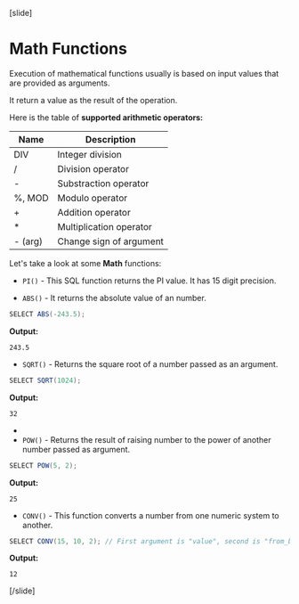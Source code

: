 [slide]

# Math Functions

Execution of mathematical functions usually is based on input values that are provided as arguments.

It return a value as the result of the operation.


Here is the table of **supported arithmetic operators:**

| Name | Description |
| --- | --- |
| DIV | Integer division |
| / | Division operator |
| - | Substraction operator |
| %, MOD | Modulo operator |
| + | Addition operator |
| * | Multiplication operator | 
| - (arg) | Change sign of argument |

Let's take a look at some **Math** functions:

- `PI()` - This SQL function returns the PI value. It has 15 digit precision.

- `ABS()` - It returns the absolute value of an number.

``` java
SELECT ABS(-243.5);
```

**Output:**
```
243.5
```

- `SQRT()` - Returns the square root of a number passed as an argument.

``` java
SELECT SQRT(1024);
```

**Output:**

```
32
```
-
- `POW()` - Returns the result of raising number to the power of another number passed as argument.

``` java
SELECT POW(5, 2);
```

**Output:**

```
25
```

- `CONV()` - This function converts a number from one numeric system to another. 


``` java
SELECT CONV(15, 10, 2); // First argument is "value", second is "from_base", third "to_base"
```

**Output:**

```
12
```





[/slide]